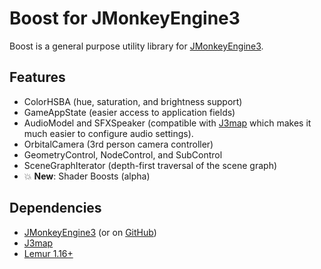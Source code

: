 # Boost for JMonkeyEngine3
Boost is a general purpose utility library for [JMonkeyEngine3](https://jmonkeyengine.org/).

## Features
* ColorHSBA (hue, saturation, and brightness support)
* GameAppState (easier access to application fields)
* AudioModel and SFXSpeaker (compatible with [J3map](https://github.com/codex128/J3map) which makes it much easier to configure audio settings).
* OrbitalCamera (3rd person camera controller)
* GeometryControl, NodeControl, and SubControl
* SceneGraphIterator (depth-first traversal of the scene graph)
* 💥 **New**: Shader Boosts (alpha)

## Dependencies
* [JMonkeyEngine3](https://jmonkeyengine.org/) (or on [GitHub](https://github.com/jMonkeyEngine/jmonkeyengine))
* [J3map](https://github.com/codex128/J3map)
* [Lemur 1.16+](https://github.com/jMonkeyEngine-Contributions/Lemur)

